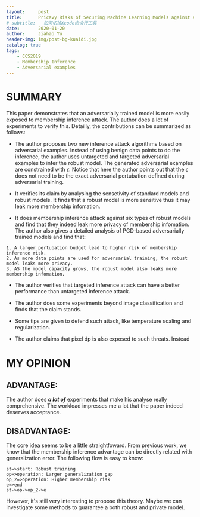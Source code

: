 ```yaml
---
layout:     post
title:      Pricavy Risks of Securing Machine Learning Models against Adversarial Examples
# subtitle:   如何切换Xcode命令行工具
date:       2020-01-20
author:     Jiahao Yu
header-img: img/post-bg-kuaidi.jpg
catalog: true
tags:
    - CCS2019
    - Membership Inference
    - Adversarial examples
---
```


<!-- <script type="text/javascript" src="http://cdn.mathjax.org/mathjax/latest/MathJax.js?config=default"></script> -->

# SUMMARY

This paper demonstrates that an adversarially trained model is more easily exposed to membership inference attack. The author does a lot of experiments to verify this. Detailly, the contributions can be summarized as follows:

- The author proposes two new inference attack algorithms based on adversarial examples. Instead of using benign data points to do the inference, the author uses untargeted and targeted adversarial examples to infer the robust model. The generated adversarial examples are constrained with $\epsilon$. Notice that here the author points out that the $\epsilon$ does not need to be the exact adversarial pertubation defined during adversarial training.

- It verifies its claim by analysing the sensetivity of standard models and robust models. It finds that a robust model is more sensitive thus it may leak more membership infomation.

- It does membership inference attack against six types of robust models and find that they indeed leak more privacy of membership infomation. The author also gives a detailed analysis of PGD-based adversarially trained models and find that:

~~~
1. A larger pertubation budget lead to higher risk of membership inference risk.
2. As more data points are used for adversarial training, the robust model leaks more privacy.
3. AS the model capacity grows, the robust model also leaks more membership infomation.
~~~

- The author verifies that targeted inference attack can have a better performance than untargeted inference attack.

- The author does some experiments beyond image classification and finds that the claim stands.

- Some tips are given to defend such attack, like temperature scaling and regularization.

- The author claims that pixel dp is also exposed to such threats. Instead


# MY OPINION

## ADVANTAGE:

The author does ***a lot of*** experiments that make his analyse really comprehensive. The workload impresses me a lot that the paper indeed deserves acceptance.

## DISADVANTAGE:

The core idea seems to be a little straightfoward. From previous work, we know that the membership inference advantage can be directly related with generalization error. The following flow is easy to know:
```flow
st=>start: Robust training
op=>operation: Larger generalization gap
op_2=>operation: Higher membership risk
e=>end
st->op->op_2->e
```
However, it's still very interesting to propose this theory. Maybe we can investigate some methods to guarantee a both robust and private model.